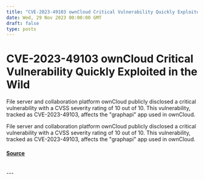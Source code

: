 ```yaml
---
title: "CVE-2023-49103 ownCloud Critical Vulnerability Quickly Exploited in the Wild"
date: Wed, 29 Nov 2023 00:00:00 GMT
draft: false
type: posts
---
```

# CVE-2023-49103 ownCloud Critical Vulnerability Quickly Exploited in the Wild





File server and collaboration platform ownCloud publicly disclosed a critical vulnerability with a CVSS severity rating of 10 out of 10. This vulnerability, tracked as CVE-2023-49103, affects the "graphapi" app used in ownCloud.

File server and collaboration platform ownCloud publicly disclosed a critical vulnerability with a CVSS severity rating of 10 out of 10. This vulnerability, tracked as CVE-2023-49103, affects the "graphapi" app used in ownCloud.

#### [Source](https://www.greynoise.io/blog/cve-2023-49103-owncloud-critical-vulnerability-quickly-exploited-in-the-wild)

<br/>
---

